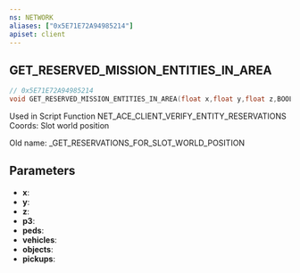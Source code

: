 ```yaml
---
ns: NETWORK
aliases: ["0x5E71E72A94985214"]
apiset: client
---
```

## GET_RESERVED_MISSION_ENTITIES_IN_AREA

```c
// 0x5E71E72A94985214
void GET_RESERVED_MISSION_ENTITIES_IN_AREA(float x,float y,float z,BOOL p3,int* peds,int* vehicles,int* objects,int* pickups);
```

Used in Script Function NET_ACE_CLIENT_VERIFY_ENTITY_RESERVATIONS
Coords: Slot world position

Old name: _GET_RESERVATIONS_FOR_SLOT_WORLD_POSITION

## Parameters
* **x**:
* **y**:
* **z**:
* **p3**:
* **peds**:
* **vehicles**:
* **objects**:
* **pickups**:



